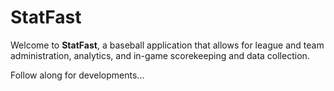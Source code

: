 # StatFast

Welcome to <b>StatFast</b>, a baseball application that allows for league and team administration, analytics, and in-game scorekeeping and data collection.

Follow along for developments...